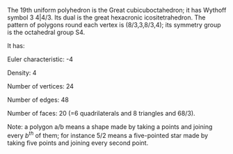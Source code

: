 The 19th uniform polyhedron is the Great cubicuboctahedron; it has
Wythoff symbol 3 4|4/3. Its dual is the great hexacronic
icositetrahedron. The pattern of polygons round each vertex is
(8/3,3,8/3,4); its symmetry group is the octahedral group S4.

It has:

Euler characteristic: -4

Density: 4

Number of vertices: 24

Number of edges: 48

Number of faces: 20 (=6 quadrilaterals and 8 triangles and
6<span>8/3</span>).

Note: a polygon a/b means a shape made by taking a points and joining
every $b^{th}$ of them; for instance 5/2 means a five-pointed star made
by taking five points and joining every second point.
